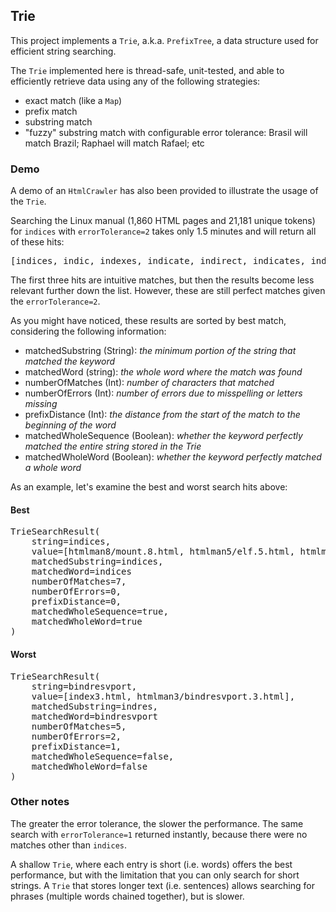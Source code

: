 ## Trie

This project implements a `Trie`, a.k.a. `PrefixTree`, a data structure used for efficient string searching.

The `Trie` implemented here is thread-safe, unit-tested, and able to efficiently retrieve data using any of the following strategies:
  - exact match (like a `Map`)
  - prefix match
  - substring match
  - "fuzzy" substring match with configurable error tolerance: Brasil will match Brazil; Raphael will match Rafael; etc

### Demo

A demo of an `HtmlCrawler` has also been provided to illustrate the usage of the `Trie`.

Searching the Linux manual (1,860 HTML pages and 21,181 unique tokens) for `indices` with `errorTolerance=2` takes only 1.5 minutes and will return all of these hits:

<pre>
[indices, indic, indexes, indicate, indirect, indicates, indicated, indicator, indicating, indication, indicators, indirectly, inacessible, inaccessble, inaccessible, indirections, indistinguishable, bindings, bindresvport]
</pre>

The first three hits are intuitive matches, but then the results become less relevant further down the list. However, these are still perfect matches given the `errorTolerance=2`.

As you might have noticed, these results are sorted by best match, considering the following information:
    
- matchedSubstring (String): *the minimum portion of the string that matched the keyword*
- matchedWord (string): *the whole word where the match was found*
- numberOfMatches (Int): *number of characters that matched*
- numberOfErrors (Int): *number of errors due to misspelling or letters missing*
- prefixDistance (Int): *the distance from the start of the match to the beginning of the word*
- matchedWholeSequence (Boolean): *whether the keyword perfectly matched the entire string stored in the Trie*
- matchedWholeWord (Boolean): *whether the keyword perfectly matched a whole word*

As an example, let's examine the best and worst search hits above:

#### Best
<pre>
TrieSearchResult(
    string=indices, 
    value=[htmlman8/mount.8.html, htmlman5/elf.5.html, htmlman5/tzfile.5.html, htmlman7/locale.7.html, htmlman3/termios.3.html, htmlman5/slapd.conf.5.html, htmlman5/slapd-config.5.html, htmlman5/slapo-pcache.5.html, htmlman8/slapindex.8.html, htmlman5/slapd-bdb.5.html], 
    matchedSubstring=indices, 
    matchedWord=indices
    numberOfMatches=7, 
    numberOfErrors=0, 
    prefixDistance=0, 
    matchedWholeSequence=true, 
    matchedWholeWord=true
)
</pre>

#### Worst
<pre>
TrieSearchResult(
    string=bindresvport, 
    value=[index3.html, htmlman3/bindresvport.3.html], 
    matchedSubstring=indres, 
    matchedWord=bindresvport
    numberOfMatches=5, 
    numberOfErrors=2, 
    prefixDistance=1, 
    matchedWholeSequence=false, 
    matchedWholeWord=false
)
</pre>

### Other notes

The greater the error tolerance, the slower the performance. The same search with `errorTolerance=1` returned instantly, because there were no matches other than `indices`.

A shallow `Trie`, where each entry is short (i.e. words) offers the best performance, but with the limitation that you can only search for short strings. A `Trie` that stores longer text (i.e. sentences) allows searching for phrases (multiple words chained together), but is slower.